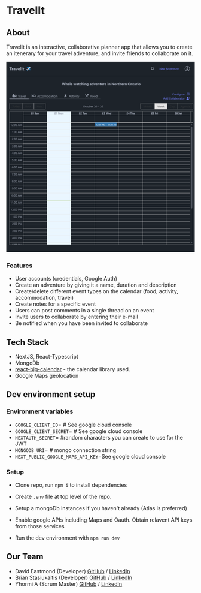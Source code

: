 # TravelIt

## About

TravelIt is an interactive, collaborative planner app that allows you to create an itenerary for your travel adventure, and invite friends to collaborate on it.

![screenshot](/docs/screencaps/img.png)

### Features

- User accounts (credentials, Google Auth)
- Create an adventure by giving it a name, duration and description
- Create/delete different event types on the calendar (food, activity, accommodation, travel)
- Create notes for a specific event
- Users can post comments in a single thread on an event
- Invite users to collaborate by entering their e-mail
- Be notified when you have been invited to collaborate

## Tech Stack

- NextJS, React-Typescript
- MongoDb
- [react-big-calendar](https://www.npmjs.com/package/react-big-calendar) - the calendar library used.
- Google Maps geolocation

## Dev environment setup

### Environment variables

- `GOOGLE_CLIENT_ID`= # See google cloud console
- `GOOGLE_CLIENT_SECRET`= # See google cloud console
- `NEXTAUTH_SECRET`= #random characters you can create to use for the JWT
- `MONGODB_URI`= # mongo connection string
- `NEXT_PUBLIC_GOOGLE_MAPS_API_KEY`=See google cloud console

### Setup

- Clone repo, run `npm i` to install dependencies
- Create `.env` file at top level of the repo.
- Setup a mongoDb instances if you haven't already (Atlas is preferred)
- Enable google APIs including Maps and Oauth. Obtain relavent API keys from those services

- Run the dev environment with `npm run dev`

## Our Team

- David Eastmond (Developer) [GitHub](https://github.com/davideastmond) / [LinkedIn](https://www.linkedin.com/in/david-eastmond-2783ab18a/)
- Brian Stasiukaitis (Developer) [GitHub](https://github.com/BrianStas) / [LinkedIn](https://www.linkedin.com/in/brian-stasiukaitis)
- Yhormi A (Scrum Master) [GitHub](https://github.com/LootingMonk) / [LinkedIn](https://www.linkedin.com/in/yomiajayi/)
